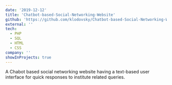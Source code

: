 ```yaml
---
date: '2019-12-12'
title: 'Chatbot-based-Social-Networking-Website'
github: 'https://github.com/klodovsky/Chatbot-based-Social-Networking-Website'
external: ''
tech:
  - PHP
  - SQL
  - HTML
  - CSS
company: ''
showInProjects: true
---
```


A Chabot based social networking website having a text-based user interface for quick responses to institute related queries.
